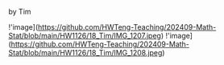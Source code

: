 by Tim

!'image](https://github.com/HWTeng-Teaching/202409-Math-Stat/blob/main/HW1126/18_Tim/IMG_1207.jpeg)
!'image](https://github.com/HWTeng-Teaching/202409-Math-Stat/blob/main/HW1126/18_Tim/IMG_1208.jpeg)